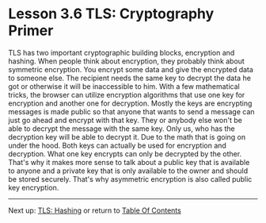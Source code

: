 # Lesson 3.6 TLS: Cryptography Primer

TLS has two important cryptographic building blocks, encryption and hashing. When people think about encryption, they probably think about symmetric encryption. You encrypt some data and give the encrypted data to someone else. The recipient needs the same key to decrypt the data he got or otherwise it will be inaccessible to him. With a few mathematical tricks, the browser can utilize encryption algorithms that use one key for encryption and another one for decryption. Mostly the keys are encrypting messages is made public so that anyone that wants to send a message can just go ahead and encrypt with that key. They or anybody else won't be able to decrypt the message with the same key. Only us, who has the decryption key will be able to decrypt it. Due to the math that is going on under the hood. Both keys can actually be used for encryption and decryption. What one key encrypts can only be decrypted by the other. That's why it makes more sense to talk about a public key that is available to anyone and a private key that is only available to the owner and should be stored securely. That's why asymmetric encryption is also called public key encryption.

- - -
Next up: [TLS: Hashing](ND024_Part4_Lesson03_07.md) or return to [Table Of Contents](./ND024_TableOfContents.md)
